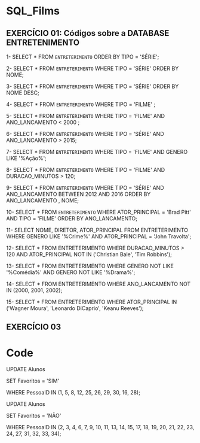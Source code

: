 # SQL_Films

## EXERCÍCIO 01: Códigos sobre a DATABASE ENTRETENIMENTO

1- SELECT * FROM `ENTRETERIMENTO` ORDER BY TIPO = 'SÉRIE';

2- SELECT * FROM `ENTRETERIMENTO` WHERE TIPO = 'SÉRIE' ORDER BY NOME;

3- SELECT * FROM `ENTRETERIMENTO` WHERE TIPO = 'SÉRIE' ORDER BY NOME DESC; 

4- SELECT * FROM `ENTRETERIMENTO` WHERE TIPO = 'FILME' ;

5- SELECT * FROM `ENTRETERIMENTO` WHERE TIPO = 'FILME' AND ANO_LANCAMENTO < 2000 ;

6- SELECT * FROM `ENTRETERIMENTO` WHERE TIPO = 'SÉRIE' AND ANO_LANCAMENTO > 2015;

7- SELECT * FROM `ENTRETERIMENTO` WHERE TIPO = 'FILME' AND GENERO LIKE '%Ação%';

8- SELECT * FROM `ENTRETERIMENTO` WHERE TIPO = 'FILME' AND DURACAO_MINUTOS > 120;

9- SELECT * FROM `ENTRETERIMENTO` WHERE TIPO = 'SÉRIE' AND ANO_LANCAMENTO BETWEEN 2012 AND 2016 ORDER BY ANO_LANCAMENTO , NOME;

10- SELECT * FROM `ENTRETERIMENTO` WHERE ATOR_PRINCIPAL = 'Brad Pitt' AND TIPO = 'FILME' ORDER BY ANO_LANCAMENTO;

11- SELECT NOME, DIRETOR, ATOR_PRINCIPAL FROM ENTRETERIMENTO WHERE GENERO LIKE '%Crime%' AND ATOR_PRINCIPAL = 'John Travolta';

12- SELECT * FROM ENTRETERIMENTO WHERE DURACAO_MINUTOS > 120 AND ATOR_PRINCIPAL NOT IN ('Christian Bale', 'Tim Robbins');

13- SELECT * FROM ENTRETERIMENTO WHERE GENERO NOT LIKE '%Comédia%' AND GENERO NOT LIKE '%Drama%';

14- SELECT * FROM ENTRETERIMENTO WHERE ANO_LANCAMENTO NOT IN (2000, 2001, 2002);

15- SELECT * FROM ENTRETERIMENTO WHERE ATOR_PRINCIPAL IN ('Wagner Moura', 'Leonardo DiCaprio', 'Keanu Reeves');


## EXERCÍCIO 03

# Code

UPDATE Alunos

SET Favoritos = 'SIM'

WHERE PessoaID IN (1, 5, 8, 12, 25, 26, 29, 30, 16, 28);

UPDATE Alunos

SET Favoritos = 'NÃO'

WHERE PessoaID IN (2, 3, 4, 6, 7, 9, 10, 11, 13, 14, 15, 17, 18, 19, 20, 21, 22, 23, 24, 27, 31, 32, 33, 34);
